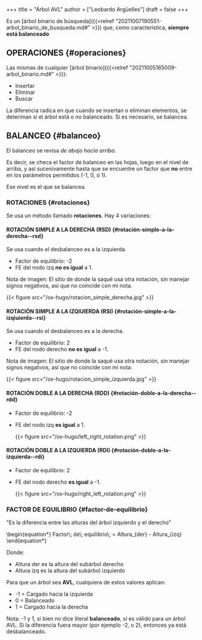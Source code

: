 +++
title = "Árbol AVL"
author = ["Leobardo Argüelles"]
draft = false
+++

Es un [árbol binario de búsqueda]({{<relref "20211007190551-arbol_binario_de_busqueda.md#" >}}) que, como característica, **siempre está balanceado**


## OPERACIONES {#operaciones}

Las mismas de cualquier [árbol binario]({{<relref "20211005165009-arbol_binario.md#" >}}):

-   Insertar
-   Eliminar
-   Buscar

La diferencia radica en que cuando se insertan o eliminan elementos, se
deteriman si el árbol está o no balanceado.
Si es necesario, se balancea.


## BALANCEO {#balanceo}

El balanceo se revisa _de abajo hacia arriba_.

Es decir, se checa el factor de balanceo en las hojas, luego en el nivel de
arriba, y así sucesivamente hasta que se encuentre un factor que **no** entre
en los parámetros permitidos (-1, 0, ó 1).

Ese nivel es el que se balancea.


### ROTACIONES {#rotaciones}

Se usa un método llamado **rotaciones**. Hay 4 variaciones:


#### ROTACIÓN SIMPLE A LA DERECHA (RSD) {#rotación-simple-a-la-derecha--rsd}

Se usa cuando el desbalanceo es a la izquierda.

-   Factor de equilibrio: -2
-   FE del nodo izq **no es igual** a 1.

Nota de imagen: El sitio de donde la saqué usa otra notación, sin
manejar signos negativos, así que no coincide con mi nota.

{{< figure src="/ox-hugo/rotacion_simple_derecha.jpg" >}}


#### ROTACIÓN SIMPLE A LA IZQIUIERDA (RSI) {#rotación-simple-a-la-izqiuierda--rsi}

Se usa cuando el desbalanceo es a la derecha.

-   Factor de equilibrio: 2
-   FE del nodo derecho **no es igual** a -1.

Nota de imagen: El sitio de donde la saqué usa otra notación, sin
manejar signos negativos, así que no coincide con mi nota.

{{< figure src="/ox-hugo/rotacion_simple_izquierda.jpg" >}}


#### ROTACIÓN DOBLE A LA DERECHA (RDD) {#rotación-doble-a-la-derecha--rdd}

-   Factor de equilibrio: -2
-   FE del nodo izq **es igual** a 1.

    {{< figure src="/ox-hugo/left_right_rotation.png" >}}


#### ROTACIÓN DOBLE A LA IZQUIERDA (RDI) {#rotación-doble-a-la-izquierda--rdi}

-   Factor de equilibrio: 2
-   FE del nodo derecho **es igual** a -1.

    {{< figure src="/ox-hugo/right_left_rotation.png" >}}


### FACTOR DE EQUILIBRIO {#factor-de-equilibrio}

"Es la diferencia entre las alturas del árbol izquierdo y el derecho"

\begin{equation\*}
Factor\\; de\\; equilibrio\\; = Altura\_{der} - Altura\_{izq}
\end{equation\*}

Donde:

-   Altura der es la altura del subárbol derecho
-   Altura izq es la altura del subárbol izquierdo

Para que un árbol sea **AVL**, cualquiera de estos valores aplican:

-   -1 = Cargado hacia la izquierda
-   0 = Balanceado
-   1 = Cargado hacia la derecha

Nota: -1 y 1, si bien no dice literal **balanceado**, sí es válido para un
árbol AVL. Si la diferencia fuera mayor (por ejemplo -2, o 2), entonces
ya está desbalanceado.
